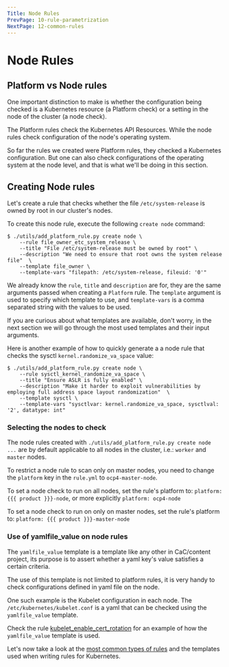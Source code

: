 ```yaml
---
Title: Node Rules
PrevPage: 10-rule-parametrization
NextPage: 12-common-rules
---
```


Node Rules
===================

## Platform vs Node rules

One important distinction to make is whether the configuration being checked is
a Kubernetes resource (a Platform check) or a setting in the node of the
cluster (a node check).

The Platform rules check the Kubernetes API Resources.
While the node rules check configuration of the node's operating system.

So far the rules we created were Platform rules, they checked a Kubernetes
configuration. But one can also check configurations of the operating
system at the node level, and that is what we'll be doing in this section.

## Creating Node rules

Let's create a rule that checks whether the file `/etc/system-release` is
owned by root in our cluster's nodes.

To create this node rule, execute the following `create node` command:
```
$ ./utils/add_platform_rule.py create node \
    --rule file_owner_etc_system_release \
    --title "File /etc/system-release must be owned by root" \
    --description "We need to ensure that root owns the system release file"  \
    --template file_owner \
    --template-vars "filepath: /etc/system-release, fileuid: '0'"
```

We already know the `rule`, `title` and `description` are for, they are
the same arguments passed when creating a `Platform` rule.
The `template` argument is used to specify which template to use, and
`template-vars` is a comma separated string with the values to be used.

If you are curious about what templates are available, don't worry,
in the next section we will go through the most used templates and their
input arguments.

Here is another example of how to quickly generate a a node rule that checks
the sysctl `kernel.randomize_va_space` value:
```
$ ./utils/add_platform_rule.py create node \
    --rule sysctl_kernel_randomize_va_space \
    --title "Ensure ASLR is fully enabled" \
    --description "Make it harder to exploit vulnerabilities by employing full address space layout randomization"  \
    --template sysctl \
    --template-vars "sysctlvar: kernel.randomize_va_space, sysctlval: '2', datatype: int"
```

### Selecting the nodes to check

The node rules created with `./utils/add_platform_rule.py create node ...`
are by default applicable to all nodes in the cluster,  i.e.: `worker` and
`master` nodes.

To restrict a node rule to scan only on master nodes, you need to change the
`platform` key in the `rule.yml` to `ocp4-master-node`.

To set a node check to run on all nodes, set the rule's platform to:
`platform: {{{ product }}}-node`, or more explicitly `platform: ocp4-node`

To set a node check to run on only on master nodes, set the rule's platform to:
`platform: {{{ product }}}-master-node`

### Use of yamlfile_value on node rules

The `yamlfile_value` template is a template like any other in CaC/content
project, its purpose is to assert whether a yaml key's value satisfies a
certain criteria.

The use of this template is not limited to platform rules, it is very handy
to check configurations defined in yaml file on the node.

One such example is the Kubelet configuration in each node. The
`/etc/kubernetes/kubelet.conf` is a yaml that can be checked using the
`yamlfile_value` template.

Check the rule [kubelet_enable_cert_rotation](https://github.com/ComplianceAsCode/content/blob/master/applications/openshift/kubelet/kubelet_enable_cert_rotation/rule.yml)
for an example of how the `yamlfile_value` template is used.

Let's now take a look at the [most common types of rules](12-common-rules.md) and the templates used when writing rules for Kubernetes.
